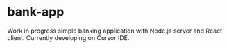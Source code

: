 # bank-app
Work in progress simple banking application with Node.js server and React client.
Currently developing on Cursor IDE.
